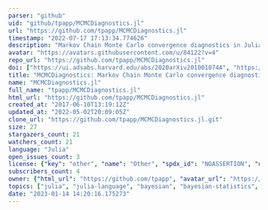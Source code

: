 ```yaml
---
parser: "github"
uid: "github/tpapp/MCMCDiagnostics.jl"
url: "https://github.com/tpapp/MCMCDiagnostics.jl"
timestamp: "2022-07-17 17:13:34.774626"
description: "Markov Chain Monte Carlo convergence diagnostics in Julia"
avatar: "https://avatars.githubusercontent.com/u/84122?v=4"
repo_url: "https://github.com/tpapp/MCMCDiagnostics.jl"
doi: ["https://ui.adsabs.harvard.edu/abs/2020arXiv201001074A", "https://ui.adsabs.harvard.edu/abs/2020ascl.soft11004P/abstract"]
title: "MCMCDiagnostics: Markov Chain Monte Carlo convergence diagnostics"
name: "MCMCDiagnostics.jl"
full_name: "tpapp/MCMCDiagnostics.jl"
html_url: "https://github.com/tpapp/MCMCDiagnostics.jl"
created_at: "2017-06-10T13:19:12Z"
updated_at: "2022-05-02T20:09:05Z"
clone_url: "https://github.com/tpapp/MCMCDiagnostics.jl.git"
size: 27
stargazers_count: 21
watchers_count: 21
language: "Julia"
open_issues_count: 3
license: {"key": "other", "name": "Other", "spdx_id": "NOASSERTION", "url": null, "node_id": "MDc6TGljZW5zZTA="}
subscribers_count: 4
owner: {"html_url": "https://github.com/tpapp", "avatar_url": "https://avatars.githubusercontent.com/u/84122?v=4", "login": "tpapp", "type": "User"}
topics: ["julia", "julia-language", "bayesian", "bayesian-statistics", "bayesian-methods", "bayesian-inference"]
date: "2023-01-14 14:20:16.175273"
---
```

